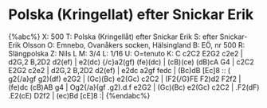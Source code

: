 # Polska (Kringellat) efter Snickar Erik

{%abc%}
X: 500
T: Polska (Kringellåt) efter Snickar Erik
S: efter Snickar-Erik Olsson
O: Emnebo, Ovanåkers socken, Hälsingland
B: EÖ, nr 500
R: Slängpolska
Z: Nils L
M: 3/4
L: 1/16
U: O=tenuto
K: C
c2C2 E2G2 c2e2 | d2G,2 B,2D2 d2(ef) | e2(dc) {/c}a2(gf) (fe)(dc) | (cB)(ce) (dB)cA G4 |
c2C2 E2G2 c2e2 | d2G,2 B,2D2 d2(ef) | e2dc   a2gf       fedc     | (Bc)dB   [Ec]8     ::
( g2{/a}gf  g2)(df) e2G2 | (Gc)(Bc) e2(Gc) c2C2 | (F2{/G}FE F2)d2 F2f2 | (fe)dc (cB)AB g4 |
Og2{/a}(gf .g2).d.f e2G2 | (Gc)(Bc) e2(Gc) c2C2 | .F2(dF) .E2(cE) D2f2 | (ec)Bd [cE]8 :|
{%endabc%}
